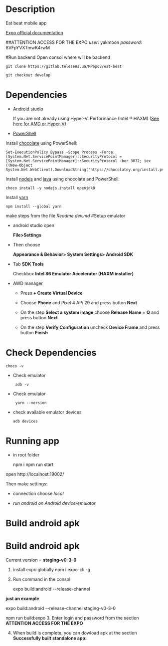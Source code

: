 # Description

Eat beat  mobile app

[Expo official documentation](https://docs.expo.io/)



##ATTENTION ACCESS FOR THE EXPO
*user*: yakmoon
*password*: 8VFpYVXTmwK4rwM


#Run backend
Open consol where will be backend

    git clone https://gitlab.telesens.ua/MPopov/eat-beat

    git checkout develop

# Dependencies

* [Android studio](https://developer.android.com/studio)

  If you are not already using Hyper-V: Performance (Intel ® HAXM) ([See here for AMD or Hyper-V](https://android-developers.googleblog.com/2018/07/android-emulator-amd-processor-hyper-v.html))
* [PowerShell](https://docs.microsoft.com/ru-ru/powershell/scripting/install/installing-powershell-core-on-windows?view=powershell-7.1)


Install [chocolate](https://chocolatey.org/install) using PowerShell:

    Set-ExecutionPolicy Bypass -Scope Process -Force; [System.Net.ServicePointManager]::SecurityProtocol = [System.Net.ServicePointManager]::SecurityProtocol -bor 3072; iex ((New-Object System.Net.WebClient).DownloadString('https://chocolatey.org/install.ps1'))

Install [nodejs](https://nodejs.org/en/) and [java](https://www.java.com/en/) using chocolate and PowerShell:

    choco install -y nodejs.install openjdk8

Install [yarn](https://classic.yarnpkg.com/en/docs/install/#windows-stable)
```
npm install --global yarn
```



make steps from the  file *Readme.dev.md*
#Setup emulator
*   android studio open

    **File>Settings**
* Then choose

  **Appearance & Behavior> System Settings> Android SDK**
* Tab **SDK Tools**

  Checkbox **Intel 86 Emulator Accelerator (HAXM installer)**

* AWD manager

    *   Press **+ Create Virtual Device**

    *   Choose **Phone** and Pixel 4 APi 29 and press button **Next**
  
    *   On the step **Select a system image** choose **Release Name** = **Q** and press button **Next**

    *   On the step **Verify Configuration** uncheck **Device Frame** and press button **Finish**

# Check Dependencies
  ```
  choco -v
  ```

* Check emulator

  ```
   adb -v
  ```
* Check emulator

  ```
   yarn --version
  ```

* check available emulator devices

  ```
  adb devices
  ```


# Running app
* in root folder
    
    
    npm i 
    npm run  start

open 
http://localhost:19002/

Then make settings: 
* connection choose *local*

* *run android on Android device/emulator*

# Build android apk

# Build android apk

Current version  =  **staging-v0-3-0**

1. install expo globally
   npm i  expo-cli -g
2. Run command in the consol

   expo build:android --release-channel <Current version>


**just an example**


expo build:android --release-channel staging-v0-3-0



npm run build:expo
3. Enter login and password from the section
   **ATTENTION ACCESS FOR THE EXPO**

4. When build is complete,  you can dowload apk at the section **Successfully built standalone app:**


